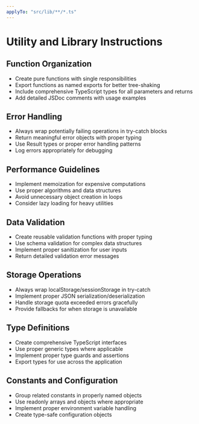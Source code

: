 ```yaml
---
applyTo: "src/lib/**/*.ts"
---
```


# Utility and Library Instructions

## Function Organization
- Create pure functions with single responsibilities
- Export functions as named exports for better tree-shaking
- Include comprehensive TypeScript types for all parameters and returns
- Add detailed JSDoc comments with usage examples

## Error Handling
- Always wrap potentially failing operations in try-catch blocks
- Return meaningful error objects with proper typing
- Use Result types or proper error handling patterns
- Log errors appropriately for debugging

## Performance Guidelines
- Implement memoization for expensive computations
- Use proper algorithms and data structures
- Avoid unnecessary object creation in loops
- Consider lazy loading for heavy utilities

## Data Validation
- Create reusable validation functions with proper typing
- Use schema validation for complex data structures
- Implement proper sanitization for user inputs
- Return detailed validation error messages

## Storage Operations
- Always wrap localStorage/sessionStorage in try-catch
- Implement proper JSON serialization/deserialization
- Handle storage quota exceeded errors gracefully
- Provide fallbacks for when storage is unavailable

## Type Definitions
- Create comprehensive TypeScript interfaces
- Use proper generic types where applicable
- Implement proper type guards and assertions
- Export types for use across the application

## Constants and Configuration
- Group related constants in properly named objects
- Use readonly arrays and objects where appropriate
- Implement proper environment variable handling
- Create type-safe configuration objects
